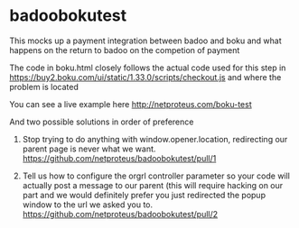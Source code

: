 # badoobokutest

This mocks up a payment integration between badoo and boku and what happens on the return to badoo on the competion of payment

The code in boku.html closely follows the actual code used for this step in https://buy2.boku.com/ui/static/1.33.0/scripts/checkout.js
and where the problem is located

You can see a live example here http://netproteus.com/boku-test

And two possible solutions in order of preference

1. Stop trying to do anything with window.opener.location, redirecting our parent page is never what we want.
https://github.com/netproteus/badoobokutest/pull/1

2. Tell us how to configure the orgrl controller parameter so your code will actually post a message to our parent (this will require hacking on our part and we would definitely prefer you just redirected the popup window to the url we asked you to.
https://github.com/netproteus/badoobokutest/pull/2
